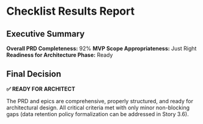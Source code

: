 # Checklist Results Report

## Executive Summary

**Overall PRD Completeness:** 92%
**MVP Scope Appropriateness:** Just Right
**Readiness for Architecture Phase:** Ready

## Final Decision

**✅ READY FOR ARCHITECT**

The PRD and epics are comprehensive, properly structured, and ready for architectural design. All critical criteria met with only minor non-blocking gaps (data retention policy formalization can be addressed in Story 3.6).